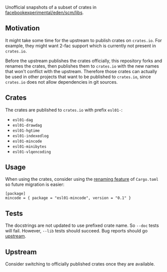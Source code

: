 Unofficial snapshots of a subset of crates in [facebookexperimental/eden/scm/libs](https://github.com/facebookexperimental/eden/tree/master/eden/scm/lib).

## Motivation

It might take some time for the upstream to publish crates on `crates.io`. For example, they might want 2-fac support which is currently not present in `crates.io`.

Before the upstream publishes the crates officially, this repository forks and renames the crates, then publishes them to `crates.io` with the new names that won't conflict with the upstream. Therefore those crates can actually be used in other projects that want to be published to `crates.io`, since `crates.io` does not allow dependencies in git sources.

## Crates

The crates are published to `crates.io` with prefix `esl01-`:
- `esl01-dag`
- `esl01-drawdag`
- `esl01-hgtime`
- `esl01-indexedlog`
- `esl01-mincode`
- `esl01-minibytes`
- `esl01-vlqencoding`

## Usage

When using the crates, consider using the [renaming feature](https://doc.rust-lang.org/cargo/reference/specifying-dependencies.html#renaming-dependencies-in-cargotoml) of `Cargo.toml` so future migration is easier:

```
[package]
mincode = { package = "esl01-mincode", version = "0.1" }
```

## Tests

The docstrings are not updated to use prefixed crate name. So `--doc` tests will fail. However, `--lib` tests should succeed. Bug reports should go [upstream](https://github.com/facebookexperimental/eden).

## Upstream

Consider switching to officially published crates once they are available.